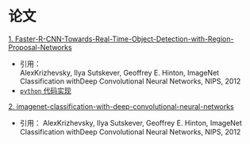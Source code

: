 # 论文

[1. Faster-R-CNN-Towards-Real-Time-Object-Detection-with-Region-Proposal-Networks](Faster-R-CNN-Towards-Real-Time-Object-Detection-with-Region-Proposal-Networks.pdf)              
- 引用：     
AlexKrizhevsky, Ilya Sutskever, Geoffrey E. Hinton, ImageNet Classification withDeep Convolutional Neural Networks, NIPS, 2012         
- [`python` 代码实现](https://github.com/ShaoqingRen/faster_rcnn)          

[2. imagenet-classification-with-deep-convolutional-neural-networks](imagenet-classification-with-deep-convolutional-neural-networks.pdf)     
- 引用：
AlexKrizhevsky, Ilya Sutskever, Geoffrey E. Hinton, ImageNet Classification withDeep Convolutional Neural Networks, NIPS, 2012            
